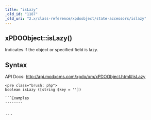 ```yaml
---
title: "isLazy"
_old_id: "1187"
_old_uri: "2.x/class-reference/xpdoobject/state-accessors/islazy"
---
```


xPDOObject::isLazy()
--------------------

Indicates if the object or specified field is lazy.

Syntax
------

API Docs: <http://api.modxcms.com/xpdo/om/xPDOObject.html#isLazy>

```
<pre class="brush: php">
boolean isLazy ([string $key = ''])

```Examples
--------

```
<pre class="brush: php">

```